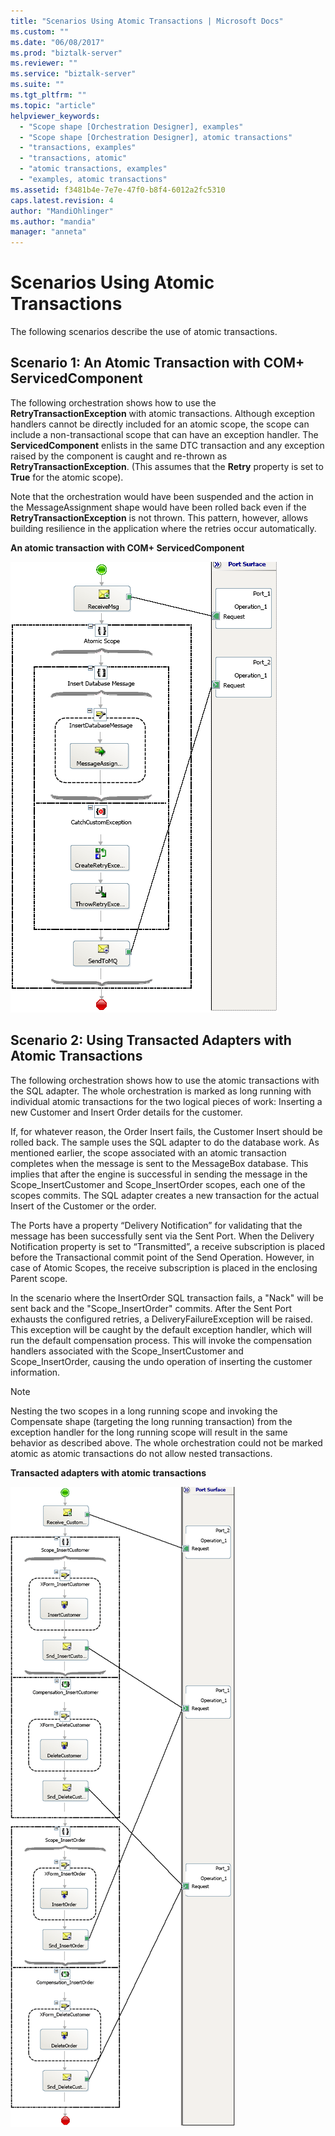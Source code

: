 ```yaml
---
title: "Scenarios Using Atomic Transactions | Microsoft Docs"
ms.custom: ""
ms.date: "06/08/2017"
ms.prod: "biztalk-server"
ms.reviewer: ""
ms.service: "biztalk-server"
ms.suite: ""
ms.tgt_pltfrm: ""
ms.topic: "article"
helpviewer_keywords: 
  - "Scope shape [Orchestration Designer], examples"
  - "Scope shape [Orchestration Designer], atomic transactions"
  - "transactions, examples"
  - "transactions, atomic"
  - "atomic transactions, examples"
  - "examples, atomic transactions"
ms.assetid: f3481b4e-7e7e-47f0-b8f4-6012a2fc5310
caps.latest.revision: 4
author: "MandiOhlinger"
ms.author: "mandia"
manager: "anneta"
---
```

# Scenarios Using Atomic Transactions
The following scenarios describe the use of atomic transactions.  
  
## Scenario 1: An Atomic Transaction with COM+ ServicedComponent  
 The following orchestration shows how to use the **RetryTransactionException** with atomic transactions. Although exception handlers cannot be directly included for an atomic scope, the scope can include a non-transactional scope that can have an exception handler. The **ServicedComponent** enlists in the same DTC transaction and any exception raised by the component is caught and re-thrown as **RetryTransactionException**. (This assumes that the **Retry** property is set to **True** for the atomic scope).  
  
 Note that the orchestration would have been suspended and the action in the MessageAssignment shape would have been rolled back even if the **RetryTransactionException** is not thrown. This pattern, however, allows building resilience in the application where the retries occur automatically.  
  
 **An atomic transaction with COM+ ServicedComponent**  
  
 ![An atomic transaction with COM&#43; ServicedComponent](../core/media/bts-trans-orch-fig5.gif "BTS_Trans_Orch_Fig5")  
  
## Scenario 2: Using Transacted Adapters with Atomic Transactions  
 The following orchestration shows how to use the atomic transactions with the SQL adapter. The whole orchestration is marked as long running with individual atomic transactions for the two logical pieces of work: Inserting a new Customer and Insert Order details for the customer.  
  
 If, for whatever reason, the Order Insert fails, the Customer Insert should be rolled back. The sample uses the SQL adapter to do the database work. As mentioned earlier, the scope associated with an atomic transaction completes when the message is sent to the MessageBox database. This implies that after the engine is successful in sending the message in the Scope_InsertCustomer and Scope_InsertOrder scopes, each one of the scopes commits. The SQL adapter creates a new transaction for the actual Insert of the Customer or the order.  
  
 The Ports have a property “Delivery Notification” for validating that the message has been successfully sent via the Sent Port. When the Delivery Notification property is set to “Transmitted”, a receive subscription is placed before the Transactional commit point of the Send Operation. However, in case of Atomic Scopes, the receive subscription is placed in the enclosing Parent scope.  
  
 In the scenario where the InsertOrder SQL transaction fails, a "Nack" will be sent back and the "Scope_InsertOrder" commits. After the Sent Port exhausts the configured retries, a DeliveryFailureException will be raised. This exception will be caught by the default exception handler, which will run the default compensation process. This will invoke the compensation handlers associated with the Scope_InsertCustomer and Scope_InsertOrder, causing the undo operation of inserting the customer information.  
  
> [!NOTE]
>  Nesting the two scopes in a long running scope and invoking the Compensate shape (targeting the long running transaction) from the exception handler for the long running scope will result in the same behavior as described above. The whole orchestration could not be marked atomic as atomic transactions do not allow nested transactions.  
  
 **Transacted adapters with atomic transactions**  
  
 ![Transacted adapters with atomic transactions](../core/media/bts-trans-orch-fig6.gif "BTS_Trans_Orch_Fig6")
